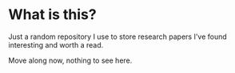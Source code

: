 # What is this?

Just a random repository I use to store research papers I've found interesting and worth a read.  

Move along now, nothing to see here.  
